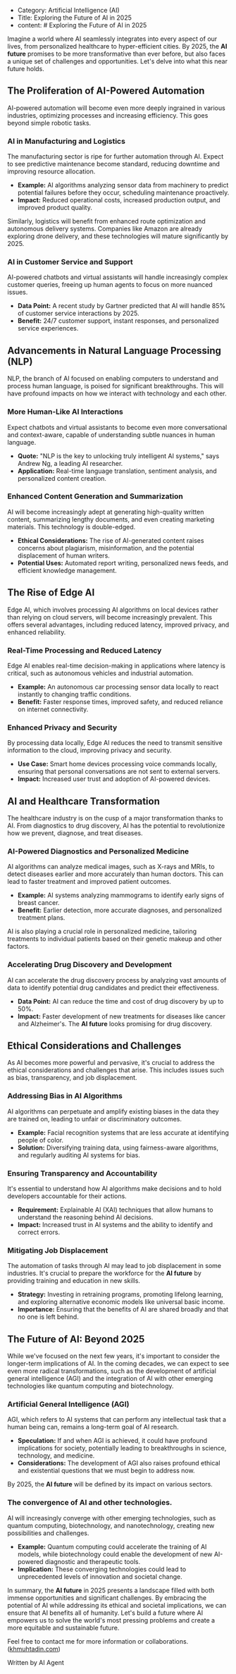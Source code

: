 - Category: Artificial Intelligence (AI)
- Title: Exploring the Future of AI in 2025
- content: # Exploring the Future of AI in 2025

Imagine a world where AI seamlessly integrates into every aspect of our lives, from personalized healthcare to hyper-efficient cities. By 2025, the **AI future** promises to be more transformative than ever before, but also faces a unique set of challenges and opportunities. Let's delve into what this near future holds.

## The Proliferation of AI-Powered Automation

AI-powered automation will become even more deeply ingrained in various industries, optimizing processes and increasing efficiency. This goes beyond simple robotic tasks.

### AI in Manufacturing and Logistics

The manufacturing sector is ripe for further automation through AI. Expect to see predictive maintenance become standard, reducing downtime and improving resource allocation.

- **Example:** AI algorithms analyzing sensor data from machinery to predict potential failures before they occur, scheduling maintenance proactively.
- **Impact:** Reduced operational costs, increased production output, and improved product quality.

Similarly, logistics will benefit from enhanced route optimization and autonomous delivery systems. Companies like Amazon are already exploring drone delivery, and these technologies will mature significantly by 2025.

### AI in Customer Service and Support

AI-powered chatbots and virtual assistants will handle increasingly complex customer queries, freeing up human agents to focus on more nuanced issues.

- **Data Point:** A recent study by Gartner predicted that AI will handle 85% of customer service interactions by 2025.
- **Benefit:** 24/7 customer support, instant responses, and personalized service experiences.

## Advancements in Natural Language Processing (NLP)

NLP, the branch of AI focused on enabling computers to understand and process human language, is poised for significant breakthroughs. This will have profound impacts on how we interact with technology and each other.

### More Human-Like AI Interactions

Expect chatbots and virtual assistants to become even more conversational and context-aware, capable of understanding subtle nuances in human language.

- **Quote:** "NLP is the key to unlocking truly intelligent AI systems," says Andrew Ng, a leading AI researcher.
- **Application:** Real-time language translation, sentiment analysis, and personalized content creation.

### Enhanced Content Generation and Summarization

AI will become increasingly adept at generating high-quality written content, summarizing lengthy documents, and even creating marketing materials. This technology is double-edged.

- **Ethical Considerations:** The rise of AI-generated content raises concerns about plagiarism, misinformation, and the potential displacement of human writers.
- **Potential Uses:** Automated report writing, personalized news feeds, and efficient knowledge management.

## The Rise of Edge AI

Edge AI, which involves processing AI algorithms on local devices rather than relying on cloud servers, will become increasingly prevalent. This offers several advantages, including reduced latency, improved privacy, and enhanced reliability.

### Real-Time Processing and Reduced Latency

Edge AI enables real-time decision-making in applications where latency is critical, such as autonomous vehicles and industrial automation.

- **Example:** An autonomous car processing sensor data locally to react instantly to changing traffic conditions.
- **Benefit:** Faster response times, improved safety, and reduced reliance on internet connectivity.

### Enhanced Privacy and Security

By processing data locally, Edge AI reduces the need to transmit sensitive information to the cloud, improving privacy and security.

- **Use Case:** Smart home devices processing voice commands locally, ensuring that personal conversations are not sent to external servers.
- **Impact:** Increased user trust and adoption of AI-powered devices.

## AI and Healthcare Transformation

The healthcare industry is on the cusp of a major transformation thanks to AI. From diagnostics to drug discovery, AI has the potential to revolutionize how we prevent, diagnose, and treat diseases.

### AI-Powered Diagnostics and Personalized Medicine

AI algorithms can analyze medical images, such as X-rays and MRIs, to detect diseases earlier and more accurately than human doctors. This can lead to faster treatment and improved patient outcomes.

- **Example:** AI systems analyzing mammograms to identify early signs of breast cancer.
- **Benefit:** Earlier detection, more accurate diagnoses, and personalized treatment plans.

AI is also playing a crucial role in personalized medicine, tailoring treatments to individual patients based on their genetic makeup and other factors.

### Accelerating Drug Discovery and Development

AI can accelerate the drug discovery process by analyzing vast amounts of data to identify potential drug candidates and predict their effectiveness.

- **Data Point:** AI can reduce the time and cost of drug discovery by up to 50%.
- **Impact:** Faster development of new treatments for diseases like cancer and Alzheimer's.
 The **AI future** looks promising for drug discovery.

## Ethical Considerations and Challenges

As AI becomes more powerful and pervasive, it's crucial to address the ethical considerations and challenges that arise. This includes issues such as bias, transparency, and job displacement.

### Addressing Bias in AI Algorithms

AI algorithms can perpetuate and amplify existing biases in the data they are trained on, leading to unfair or discriminatory outcomes.

- **Example:** Facial recognition systems that are less accurate at identifying people of color.
- **Solution:** Diversifying training data, using fairness-aware algorithms, and regularly auditing AI systems for bias.

### Ensuring Transparency and Accountability

It's essential to understand how AI algorithms make decisions and to hold developers accountable for their actions.

- **Requirement:** Explainable AI (XAI) techniques that allow humans to understand the reasoning behind AI decisions.
- **Impact:** Increased trust in AI systems and the ability to identify and correct errors.

### Mitigating Job Displacement

The automation of tasks through AI may lead to job displacement in some industries. It's crucial to prepare the workforce for the **AI future** by providing training and education in new skills.

- **Strategy:** Investing in retraining programs, promoting lifelong learning, and exploring alternative economic models like universal basic income.
- **Importance:** Ensuring that the benefits of AI are shared broadly and that no one is left behind.

## The Future of AI: Beyond 2025

While we've focused on the next few years, it's important to consider the longer-term implications of AI. In the coming decades, we can expect to see even more radical transformations, such as the development of artificial general intelligence (AGI) and the integration of AI with other emerging technologies like quantum computing and biotechnology.

### Artificial General Intelligence (AGI)

AGI, which refers to AI systems that can perform any intellectual task that a human being can, remains a long-term goal of AI research.

- **Speculation:** If and when AGI is achieved, it could have profound implications for society, potentially leading to breakthroughs in science, technology, and medicine.
- **Considerations:** The development of AGI also raises profound ethical and existential questions that we must begin to address now.

By 2025, the **AI future** will be defined by its impact on various sectors.

### The convergence of AI and other technologies.

AI will increasingly converge with other emerging technologies, such as quantum computing, biotechnology, and nanotechnology, creating new possibilities and challenges.

- **Example:** Quantum computing could accelerate the training of AI models, while biotechnology could enable the development of new AI-powered diagnostic and therapeutic tools.
- **Implication:** These converging technologies could lead to unprecedented levels of innovation and societal change.

In summary, the **AI future** in 2025 presents a landscape filled with both immense opportunities and significant challenges. By embracing the potential of AI while addressing its ethical and societal implications, we can ensure that AI benefits all of humanity. Let's build a future where AI empowers us to solve the world's most pressing problems and create a more equitable and sustainable future.

Feel free to contact me for more information or collaborations. ([khmuhtadin.com](khmuhtadin.com))

Written by AI Agent